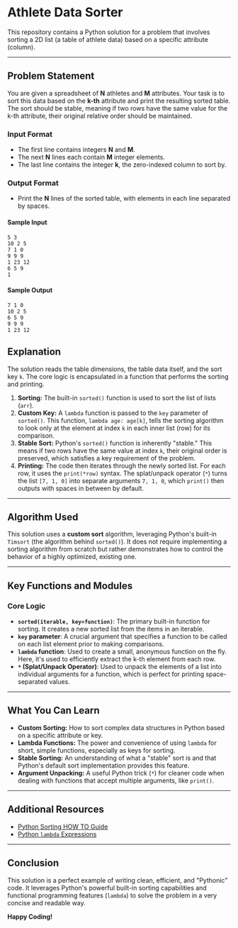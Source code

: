 # Athlete Data Sorter

This repository contains a Python solution for a problem that involves sorting a 2D list (a table of athlete data) based on a specific attribute (column).

---

## Problem Statement

You are given a spreadsheet of **N** athletes and **M** attributes. Your task is to sort this data based on the **k-th** attribute and print the resulting sorted table. The sort should be stable, meaning if two rows have the same value for the k-th attribute, their original relative order should be maintained.

### Input Format
- The first line contains integers **N** and **M**.
- The next **N** lines each contain **M** integer elements.
- The last line contains the integer **k**, the zero-indexed column to sort by.

### Output Format
- Print the **N** lines of the sorted table, with elements in each line separated by spaces.

#### Sample Input

```
5 3
10 2 5
7 1 0
9 9 9
1 23 12
6 5 9
1
```

#### Sample Output

```
7 1 0
10 2 5
6 5 9
9 9 9
1 23 12
```

## Explanation

The solution reads the table dimensions, the table data itself, and the sort key `k`. The core logic is encapsulated in a function that performs the sorting and printing.

1.  **Sorting:** The built-in `sorted()` function is used to sort the list of lists (`arr`).
2.  **Custom Key:** A `lambda` function is passed to the `key` parameter of `sorted()`. This function, `lambda age: age[k]`, tells the sorting algorithm to look only at the element at index `k` in each inner list (row) for its comparison.
3.  **Stable Sort:** Python's `sorted()` function is inherently "stable." This means if two rows have the same value at index `k`, their original order is preserved, which satisfies a key requirement of the problem.
4.  **Printing:** The code then iterates through the newly sorted list. For each row, it uses the `print(*row)` syntax. The splat/unpack operator (`*`) turns the list `[7, 1, 0]` into separate arguments `7, 1, 0`, which `print()` then outputs with spaces in between by default.

---
## Algorithm Used

This solution uses a **custom sort** algorithm, leveraging Python's built-in `Timsort` (the algorithm behind `sorted()`). It does not require implementing a sorting algorithm from scratch but rather demonstrates how to control the behavior of a highly optimized, existing one.

---
## Key Functions and Modules

### Core Logic
- **`sorted(iterable, key=function)`**: The primary built-in function for sorting. It creates a new sorted list from the items in an iterable.
- **`key` parameter**: A crucial argument that specifies a function to be called on each list element prior to making comparisons.
- **`lambda` function**: Used to create a small, anonymous function on the fly. Here, it's used to efficiently extract the k-th element from each row.
- **`*` (Splat/Unpack Operator)**: Used to unpack the elements of a list into individual arguments for a function, which is perfect for printing space-separated values.

---

## What You Can Learn

-   **Custom Sorting:** How to sort complex data structures in Python based on a specific attribute or key.
-   **Lambda Functions:** The power and convenience of using `lambda` for short, simple functions, especially as keys for sorting.
-   **Stable Sorting:** An understanding of what a "stable" sort is and that Python's default sort implementation provides this feature.
-   **Argument Unpacking:** A useful Python trick (`*`) for cleaner code when dealing with functions that accept multiple arguments, like `print()`.

---

## Additional Resources

-   [Python Sorting HOW TO Guide](https://docs.python.org/3/howto/sorting.html)
-   [Python `lambda` Expressions](https://docs.python.org/3/reference/expressions.html#lambda)

---

## Conclusion

This solution is a perfect example of writing clean, efficient, and "Pythonic" code. It leverages Python's powerful built-in sorting capabilities and functional programming features (`lambda`) to solve the problem in a very concise and readable way.

**Happy Coding!**
